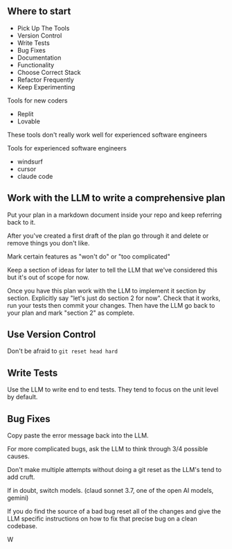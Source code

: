 ## Where to start

- Pick Up The Tools
- Version Control
- Write Tests
- Bug Fixes
- Documentation
- Functionality
- Choose Correct Stack
- Refactor Frequently
- Keep Experimenting

Tools for new coders

- Replit
- Lovable

These tools don't really work well for experienced software engineers

Tools for experienced software engineers

- windsurf
- cursor
- claude code

## Work with the LLM to write a comprehensive plan

Put your plan in a markdown document inside your repo and keep referring back to it.

After you've created a first draft of the plan go through it and delete or remove things you don't like.

Mark certain features as "won't do" or "too complicated"

Keep a section of ideas for later to tell the LLM that we've considered this but it's out of scope for now. 

Once you have this plan work with the LLM to implement it section by section. Explicitly say "let's just do section 2 for now".  Check that it works, run your tests then commit your changes.
Then have the LLM go back to your plan and mark "section 2" as complete.

## Use Version Control

Don't be afraid to `git reset head hard`

## Write Tests

Use the LLM to write end to end tests. They tend to focus on the unit level by default.

## Bug Fixes

Copy paste the error message back into the LLM.

For more complicated bugs, ask the LLM to think through 3/4 possible causes.

Don't make multiple attempts without doing a git reset as the LLM's tend to add cruft.

If in doubt, switch models. (claud sonnet 3.7, one of the open AI models, gemini)

If you do find the source of a bad bug reset all of the changes and give the LLM specific instructions on how to fix that precise bug on a clean codebase.

W



